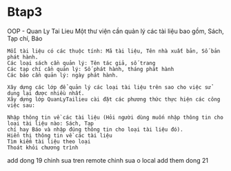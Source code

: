 # Btap3
OOP - Quan Ly Tai Lieu
    Một thư viện cần quản lý các tài liệu bao gồm, Sách, Tạp chí, Báo

    Mỗi tài liệu có các thuộc tính: Mã tài liệu, Tên nhà xuất bản, Số bản phát hành.
    Các loại sách cần quản lý: Tên tác giả, số trang
    Các tạp chí cần quản lý: Số phát hành, tháng phát hành
    Các báo cần quản lý: ngày phát hành.

    Xây dựng các lớp để quản lý các loại tài liệu trên sao cho việc sử dụng lại được nhiều nhất.
    Xây dựng lớp QuanLyTailieu cài đặt các phương thức thực hiện các công việc sau:

    Nhập thông tin về các tài liệu (Hỏi người dùng muốn nhập thông tin cho loại tài liệu nào: Sách, Tạp
    chí hay Báo và nhập đúng thông tin cho loại tài liệu đó).
    Hiển thị thông tin về các tài liệu
    Tìm kiếm tài liệu theo loại
    Thoát khỏi chương trình

add dong 19
chinh sua tren remote
chinh sua o local
add them dong 21
